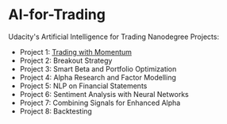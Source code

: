 # AI-for-Trading

Udacity's Artificial Intelligence for Trading Nanodegree Projects:
- Project 1: [Trading with Momentum](https://github.com/saidulislam/AI-for-Trading/tree/main/trading-with-momentum)
- Project 2: Breakout Strategy 
- Project 3: Smart Beta and Portfolio Optimization 
- Project 4: Alpha Research and Factor Modelling 
- Project 5: NLP on Financial Statements 
- Project 6: Sentiment Analysis with Neural Networks 
- Project 7: Combining Signals for Enhanced Alpha 
- Project 8: Backtesting
